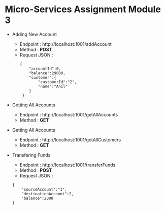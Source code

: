 # Micro-Services Assignment Module 3

* Adding New Account 
	*  Endpoint : http://localhost:1001/addAccount
    *  Method : <b>POST</b>
	*  Request JSON : 
	    ````
        {
		    "accountId":0,
		    "balance":29000,
		    "customer":{
		        "customerId":"2",
		        "name":"Anil"
	        }
         }
         ````
         
* Getting All Accounts 
	* Endpoint : http://localhost:1001/getAllAccounts
    * Method : <b>GET</b>
    
* Getting All Accounts 
	* Endpoint : http://localhost:1001/getAllCustomers
    * Method : <b>GET</b>

* Transfering Funds
	* Endpoint : http://localhost:1001/transferFunds
    * Method : <B>POST</b>
    * Request JSON : 
    ````
    {
	    "sourceAccount":"1",
	    "destinationAccount":2,
	    "balance":2000
    }
    ````
    

        
